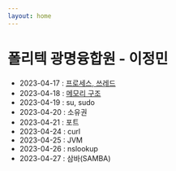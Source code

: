 ```yaml
---
layout: home
---
```


# 폴리텍 광명융합원 - 이정민
- 2023-04-17 : [프로세스, 쓰레드](0417)
- 2023-04-18 : [메모리 구조](0418)
- 2023-04-19 : su, sudo
- 2023-04-20 : 소유권
- 2023-04-21 : 포트
- 2023-04-24 : curl
- 2023-04-25 : JVM
- 2023-04-26 : nslookup
- 2023-04-27 : 삼바(SAMBA)
